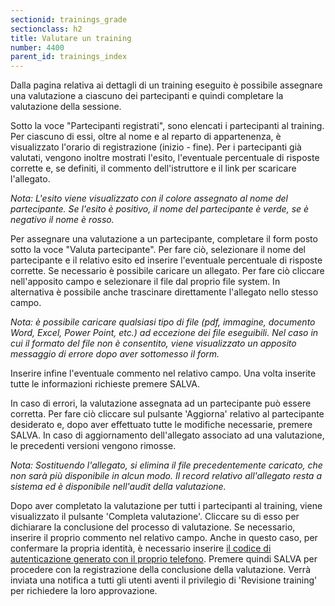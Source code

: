 ```yaml
---
sectionid: trainings_grade
sectionclass: h2
title: Valutare un training
number: 4400
parent_id: trainings_index
---
```

Dalla pagina relativa ai dettagli di un training eseguito è possibile assegnare una valutazione a ciascuno dei partecipanti e quindi completare la valutazione della sessione.

Sotto la voce "Partecipanti registrati", sono elencati i partecipanti al training. Per ciascuno di essi, oltre al nome e al reparto di appartenenza, è visualizzato l'orario di registrazione (inizio - fine). Per i partecipanti già valutati, vengono inoltre mostrati l'esito, l'eventuale percentuale di risposte corrette e, se definiti, il commento dell'istruttore e il link per scaricare l'allegato.

_Nota: L'esito viene visualizzato con il colore assegnato al nome del partecipante. Se l'esito è positivo, il nome del partecipante è verde, se è negativo il nome è rosso._

Per assegnare una valutazione a un partecipante, completare il form posto sotto la voce "Valuta partecipante". Per fare ciò, selezionare il nome del partecipante e il relativo esito ed inserire l'eventuale percentuale di risposte corrette.
Se necessario è possibile caricare un allegato. Per fare ciò cliccare nell'apposito campo e selezionare il file dal proprio file system. In alternativa è possibile anche trascinare direttamente l'allegato nello stesso campo.

_Nota: è possibile caricare qualsiasi tipo di file (pdf, immagine, documento Word, Excel, Power Point, etc.) ad eccezione dei file eseguibili. Nel caso in cui il formato del file non è consentito, viene visualizzato un apposito messaggio di errore dopo aver sottomesso il form._

Inserire infine l'eventuale commento nel relativo campo.
Una volta inserite tutte le informazioni richieste premere SALVA.

In caso di errori, la valutazione assegnata ad un partecipante può essere corretta. Per fare ciò cliccare sul pulsante 'Aggiorna' relativo al partecipante desiderato e, dopo aver effettuato tutte le modifiche necessarie, premere SALVA. In caso di aggiornamento dell'allegato associato ad una valutazione, le precedenti versioni vengono rimosse.

_Nota: Sostituendo l'allegato, si elimina il file precedentemente caricato, che non sarà più disponibile in alcun modo. Il record relativo all'allegato resta a sistema ed è disponibile nell'audit della valutazione._

Dopo aver completato la valutazione per tutti i partecipanti al training, viene visualizzato il pulsante 'Completa valutazione'. Cliccare su di esso per dichiarare la conclusione del processo di valutazione.
Se necessario, inserire il proprio commento nel relativo campo.
Anche in questo caso, per confermare la propria identità, è necessario inserire <a href="https://acsinfo.github.io/traininghub/#otp">il codice di autenticazione generato con il proprio telefono</a>.
Premere quindi SALVA per procedere con la registrazione della conclusione della valutazione. Verrà inviata una notifica a tutti gli utenti aventi il privilegio di 'Revisione training' per richiedere la loro approvazione.
